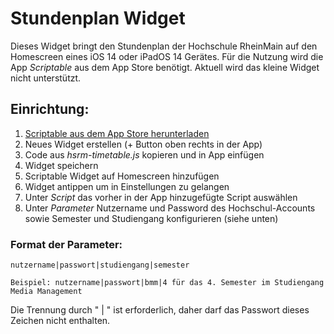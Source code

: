 
# Stundenplan Widget

Dieses Widget bringt den Stundenplan der Hochschule RheinMain auf den Homescreen eines iOS 14 oder iPadOS 14 Gerätes.
Für die Nutzung wird die App *Scriptable* aus dem App Store benötigt. 
Aktuell wird das kleine Widget nicht unterstützt.

## Einrichtung:

1. [Scriptable aus dem App Store herunterladen](https://apps.apple.com/de/app/scriptable/id1405459188)
2. Neues Widget erstellen (+ Button oben rechts in der App)
3. Code aus *hsrm-timetable.js* kopieren und in App einfügen
4. Widget speichern
5. Scriptable Widget auf Homescreen hinzufügen
6. Widget antippen um in Einstellungen zu gelangen
7. Unter *Script* das vorher in der App hinzugefügte Script auswählen
8. Unter *Parameter* Nutzername und Password des Hochschul-Accounts sowie Semester und Studiengang konfigurieren (siehe unten)
### Format der Parameter:
```
nutzername|passwort|studiengang|semester

Beispiel: nutzername|passwort|bmm|4 für das 4. Semester im Studiengang Media Management
```
Die Trennung durch " | " ist erforderlich, daher darf das Passwort dieses Zeichen nicht enthalten.